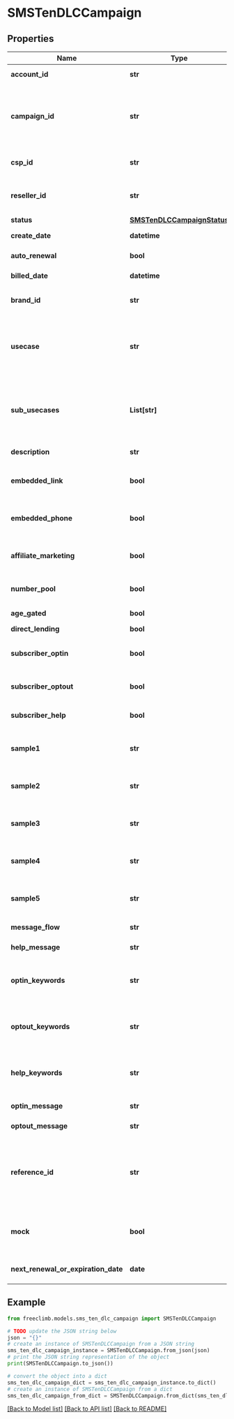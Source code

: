 # SMSTenDLCCampaign


## Properties

Name | Type | Description | Notes
------------ | ------------- | ------------- | -------------
**account_id** | **str** | ID of the account that created this Queue. | [optional] 
**campaign_id** | **str** | Alphanumeric identifier assigned by the registry for a campaign. This identifier is required by the NetNumber OSR SMS enabling process of 10DLC. | 
**csp_id** | **str** | Alphanumeric identifier of the CSP associated with this campaign. | 
**reseller_id** | **str** | Alphanumeric identifier of the reseller that you want to associate with this campaign. | [optional] 
**status** | [**SMSTenDLCCampaignStatus**](SMSTenDLCCampaignStatus.md) |  | [optional] 
**create_date** | **datetime** | Unix timestamp when campaign was created. | [optional] 
**auto_renewal** | **bool** | Campaign subscription auto-renewal status. | [optional] 
**billed_date** | **datetime** | Campaign recent billed date. | [optional] 
**brand_id** | **str** | Alphanumeric identifier of the brand associated with this campaign. | 
**usecase** | **str** | Campaign usecase. Must be of defined valid types. Use &#x60;/registry/enum/usecase&#x60; operation to retrieve usecases available for given brand. | 
**sub_usecases** | **List[str]** | Campaign sub-usecases. Must be of defined valid sub-usecase types. Use &#x60;/registry/enum/usecase&#x60; operation to retrieve list of valid sub-usecases | 
**description** | **str** | Summary description of this campaign. | 
**embedded_link** | **bool** | Does message generated by the campaign include URL link in SMS? | [optional] [default to False]
**embedded_phone** | **bool** | Does message generated by the campaign include phone number in SMS? | [optional] [default to False]
**affiliate_marketing** | **bool** | Does message content controlled by affiliate marketing other than the brand? | [optional] 
**number_pool** | **bool** | Does campaign utilize pool of phone nubers? | [optional] [default to False]
**age_gated** | **bool** | Age gated content in campaign. | [optional] 
**direct_lending** | **bool** |  | [optional] 
**subscriber_optin** | **bool** | Does campaign require subscriber to opt-in before SMS is sent to subscriber? | [optional] [default to False]
**subscriber_optout** | **bool** | Does campaign support subscriber opt-out keyword(s)? | [optional] [default to False]
**subscriber_help** | **bool** | Does campaign responds to help keyword(s)? | [optional] [default to False]
**sample1** | **str** | Message sample. Some campaign tiers require 1 or more message samples. | [optional] 
**sample2** | **str** | Message sample. Some campaign tiers require 2 or more message samples. | [optional] 
**sample3** | **str** | Message sample. Some campaign tiers require 3 or more message samples. | [optional] 
**sample4** | **str** | Message sample. Some campaign tiers require 4 or more message samples. | [optional] 
**sample5** | **str** | Message sample. Some campaign tiers require 5 or more message samples. | [optional] 
**message_flow** | **str** | Message flow description. | [optional] 
**help_message** | **str** | Help message of the campaign. | [optional] 
**optin_keywords** | **str** | Subscriber opt-in keywords. Multiple keywords are comma separated without space. | [optional] 
**optout_keywords** | **str** | Subscriber opt-out keywords. Multiple keywords are comma separated without space. | [optional] 
**help_keywords** | **str** | Subscriber help keywords. Multiple keywords are comma separated without space. | [optional] 
**optin_message** | **str** | Subscriber opt-in message. | [optional] 
**optout_message** | **str** | Subscriber opt-out message. | [optional] 
**reference_id** | **str** | Caller supplied campaign reference ID. If supplied, the value must be unique across all submitted campaigns. Can be used to prevent duplicate campaign registrations. | [optional] 
**mock** | **bool** | Campaign created from mock brand. Mocked campaign cannot be shared with an upstream CNP. | 
**next_renewal_or_expiration_date** | **date** | When the campaign would be due for its next renew/bill date. | [optional] 

## Example

```python
from freeclimb.models.sms_ten_dlc_campaign import SMSTenDLCCampaign

# TODO update the JSON string below
json = "{}"
# create an instance of SMSTenDLCCampaign from a JSON string
sms_ten_dlc_campaign_instance = SMSTenDLCCampaign.from_json(json)
# print the JSON string representation of the object
print(SMSTenDLCCampaign.to_json())

# convert the object into a dict
sms_ten_dlc_campaign_dict = sms_ten_dlc_campaign_instance.to_dict()
# create an instance of SMSTenDLCCampaign from a dict
sms_ten_dlc_campaign_from_dict = SMSTenDLCCampaign.from_dict(sms_ten_dlc_campaign_dict)
```
[[Back to Model list]](../README.md#documentation-for-models) [[Back to API list]](../README.md#documentation-for-api-endpoints) [[Back to README]](../README.md)


